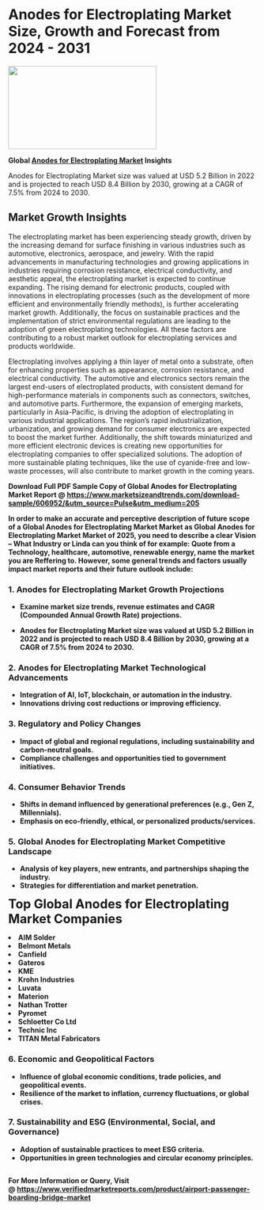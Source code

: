 <H1>Anodes for Electroplating Market Size, Growth and Forecast from 2024 - 2031</H1><img class="aligncenter size-medium wp-image-584254" src="https://thirdeyenews.in/wp-content/uploads/2024/09/Global-Market-Research-300x168.jpeg" alt="" width="300" height="168" /><p><strong>Global&nbsp;<a href="https://www.marketsizeandtrends.com/download-sample/606952/&amp;utm_source=Pulse&amp;utm_medium=205">Anodes for Electroplating Market</a> Insights</strong></p><p>Anodes for Electroplating Market size was valued at USD 5.2 Billion in 2022 and is projected to reach USD 8.4 Billion by 2030, growing at a CAGR of 7.5% from 2024 to 2030.</p><p><h2>Market Growth Insights</h2> <p>The electroplating market has been experiencing steady growth, driven by the increasing demand for surface finishing in various industries such as automotive, electronics, aerospace, and jewelry. With the rapid advancements in manufacturing technologies and growing applications in industries requiring corrosion resistance, electrical conductivity, and aesthetic appeal, the electroplating market is expected to continue expanding. The rising demand for electronic products, coupled with innovations in electroplating processes (such as the development of more efficient and environmentally friendly methods), is further accelerating market growth. Additionally, the focus on sustainable practices and the implementation of strict environmental regulations are leading to the adoption of green electroplating technologies. All these factors are contributing to a robust market outlook for electroplating services and products worldwide.</p> <p><strong></strong></p> <p>Electroplating involves applying a thin layer of metal onto a substrate, often for enhancing properties such as appearance, corrosion resistance, and electrical conductivity. The automotive and electronics sectors remain the largest end-users of electroplated products, with consistent demand for high-performance materials in components such as connectors, switches, and automotive parts. Furthermore, the expansion of emerging markets, particularly in Asia-Pacific, is driving the adoption of electroplating in various industrial applications. The region’s rapid industrialization, urbanization, and growing demand for consumer electronics are expected to boost the market further. Additionally, the shift towards miniaturized and more efficient electronic devices is creating new opportunities for electroplating companies to offer specialized solutions. The adoption of more sustainable plating techniques, like the use of cyanide-free and low-waste processes, will also contribute to market growth in the coming years.</p> <p><strong></p><p><span class=""><strong>Download Full PDF Sample Copy of Global Anodes for Electroplating Market Report</strong> @ <a href="https://www.marketsizeandtrends.com/download-sample/606952/&amp;utm_source=Pulse&amp;utm_medium=205" target="_blank">https://www.marketsizeandtrends.com/download-sample/606952/&amp;utm_source=Pulse&amp;utm_medium=205</a></span></p><p>In order to make an accurate and perceptive description of future scope of a Global&nbsp;Anodes for Electroplating Market Market as Global&nbsp;Anodes for Electroplating Market Market of 2025, you need to describe a clear Vision &ndash; What Industry or Linda can you think of for example: Quote from a Technology, healthcare, automotive, renewable energy, name the market you are Reffering to. However, some general trends and factors usually impact market reports and their future outlook include:</p><h3>1.&nbsp;<strong>Anodes for Electroplating Market Growth Projections</strong></h3><ul><li>Examine market size trends, revenue estimates and CAGR (Compounded Annual Growth Rate) projections.</li><li><p>Anodes for Electroplating Market size was valued at USD 5.2 Billion in 2022 and is projected to reach USD 8.4 Billion by 2030, growing at a CAGR of 7.5% from 2024 to 2030.</p></li></ul><h3>2.&nbsp;<strong>Anodes for Electroplating Market Technological Advancements</strong></h3><ul><li>Integration of AI, IoT, blockchain, or automation in the industry.</li><li>Innovations driving cost reductions or improving efficiency.</li></ul><h3>3.&nbsp;<strong>Regulatory and Policy Changes</strong></h3><ul><li>Impact of global and regional regulations, including sustainability and carbon-neutral goals.</li><li>Compliance challenges and opportunities tied to government initiatives.</li></ul><h3>4.&nbsp;<strong>Consumer Behavior Trends</strong></h3><ul><li>Shifts in demand influenced by generational preferences (e.g., Gen Z, Millennials).</li><li>Emphasis on eco-friendly, ethical, or personalized products/services.</li></ul><h3>5.&nbsp;<strong>Global Anodes for Electroplating Market Competitive Landscape</strong></h3><ul><li>Analysis of key players, new entrants, and partnerships shaping the industry.</li><li>Strategies for differentiation and market penetration.</li></ul><p data-pm-slice="1 1 []"><span style="color: inherit; font-family: inherit; font-size: 25px;">Top Global Anodes for Electroplating Market Companies</span></p><div class="" data-test-id=""><p><li>AIM Solder</li><li> Belmont Metals</li><li> Canfield</li><li> Gateros</li><li> KME</li><li> Krohn Industries</li><li> Luvata</li><li> Materion</li><li> Nathan Trotter</li><li> Pyromet</li><li> Schloetter Co Ltd</li><li> Technic Inc</li><li> TITAN Metal Fabricators</li></p></div><h3>6.&nbsp;<strong>Economic and Geopolitical Factors</strong></h3><ul><li>Influence of global economic conditions, trade policies, and geopolitical events.</li><li>Resilience of the market to inflation, currency fluctuations, or global crises.</li></ul><h3>7.&nbsp;<strong>Sustainability and ESG (Environmental, Social, and Governance)</strong></h3><ul><li>Adoption of sustainable practices to meet ESG criteria.</li><li>Opportunities in green technologies and circular economy principles.</li></ul><h2><strong style="font-size: 14px;">For More Information or Query, Visit @&nbsp;</strong><a style="background-color: #ffffff; font-size: 14px;" href="https://www.marketsizeandtrends.com/report/anodes-for-electroplating-market/" target="_blank">https://www.verifiedmarketreports.com/product/airport-passenger-boarding-bridge-market</a></h2>
